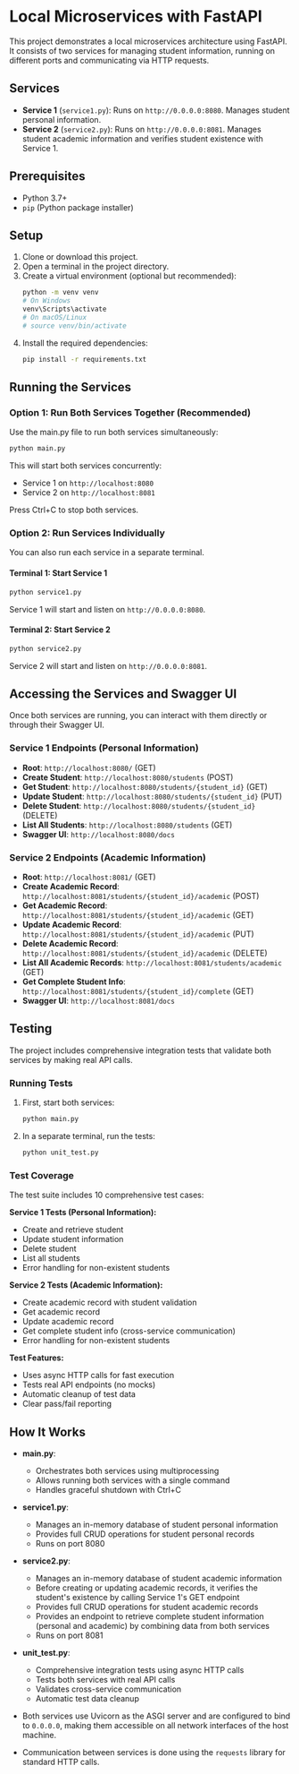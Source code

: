 # Local Microservices with FastAPI

This project demonstrates a local microservices architecture using FastAPI. It consists of two services for managing student information, running on different ports and communicating via HTTP requests.

## Services

- **Service 1** (`service1.py`): Runs on `http://0.0.0.0:8080`. Manages student personal information.
- **Service 2** (`service2.py`): Runs on `http://0.0.0.0:8081`. Manages student academic information and verifies student existence with Service 1.

## Prerequisites

- Python 3.7+
- `pip` (Python package installer)

## Setup

1.  Clone or download this project.
2.  Open a terminal in the project directory.
3.  Create a virtual environment (optional but recommended):
    ```bash
    python -m venv venv
    # On Windows
    venv\Scripts\activate
    # On macOS/Linux
    # source venv/bin/activate
    ```
4.  Install the required dependencies:
    ```bash
    pip install -r requirements.txt
    ```

## Running the Services

### Option 1: Run Both Services Together (Recommended)
Use the main.py file to run both services simultaneously:
```bash
python main.py
```
This will start both services concurrently:
- Service 1 on `http://localhost:8080`
- Service 2 on `http://localhost:8081`

Press Ctrl+C to stop both services.

### Option 2: Run Services Individually
You can also run each service in a separate terminal.

#### Terminal 1: Start Service 1
```bash
python service1.py
```
Service 1 will start and listen on `http://0.0.0.0:8080`.

#### Terminal 2: Start Service 2
```bash
python service2.py
```
Service 2 will start and listen on `http://0.0.0.0:8081`.

## Accessing the Services and Swagger UI

Once both services are running, you can interact with them directly or through their Swagger UI.

### Service 1 Endpoints (Personal Information)

- **Root**: `http://localhost:8080/` (GET)
- **Create Student**: `http://localhost:8080/students` (POST)
- **Get Student**: `http://localhost:8080/students/{student_id}` (GET)
- **Update Student**: `http://localhost:8080/students/{student_id}` (PUT)
- **Delete Student**: `http://localhost:8080/students/{student_id}` (DELETE)
- **List All Students**: `http://localhost:8080/students` (GET)
- **Swagger UI**: `http://localhost:8080/docs`

### Service 2 Endpoints (Academic Information)

- **Root**: `http://localhost:8081/` (GET)
- **Create Academic Record**: `http://localhost:8081/students/{student_id}/academic` (POST)
- **Get Academic Record**: `http://localhost:8081/students/{student_id}/academic` (GET)
- **Update Academic Record**: `http://localhost:8081/students/{student_id}/academic` (PUT)
- **Delete Academic Record**: `http://localhost:8081/students/{student_id}/academic` (DELETE)
- **List All Academic Records**: `http://localhost:8081/students/academic` (GET)
- **Get Complete Student Info**: `http://localhost:8081/students/{student_id}/complete` (GET)
- **Swagger UI**: `http://localhost:8081/docs`

## Testing

The project includes comprehensive integration tests that validate both services by making real API calls.

### Running Tests
1. First, start both services:
   ```bash
   python main.py
   ```

2. In a separate terminal, run the tests:
   ```bash
   python unit_test.py
   ```

### Test Coverage
The test suite includes 10 comprehensive test cases:

**Service 1 Tests (Personal Information):**
- Create and retrieve student
- Update student information
- Delete student
- List all students
- Error handling for non-existent students

**Service 2 Tests (Academic Information):**
- Create academic record with student validation
- Get academic record
- Update academic record
- Get complete student info (cross-service communication)
- Error handling for non-existent students

**Test Features:**
- Uses async HTTP calls for fast execution
- Tests real API endpoints (no mocks)
- Automatic cleanup of test data
- Clear pass/fail reporting

## How It Works

- **main.py**: 
  - Orchestrates both services using multiprocessing
  - Allows running both services with a single command
  - Handles graceful shutdown with Ctrl+C

- **service1.py**:
  - Manages an in-memory database of student personal information
  - Provides full CRUD operations for student personal records
  - Runs on port 8080

- **service2.py**:
  - Manages an in-memory database of student academic information
  - Before creating or updating academic records, it verifies the student's existence by calling Service 1's GET endpoint
  - Provides full CRUD operations for student academic records
  - Provides an endpoint to retrieve complete student information (personal and academic) by combining data from both services
  - Runs on port 8081

- **unit_test.py**:
  - Comprehensive integration tests using async HTTP calls
  - Tests both services with real API calls
  - Validates cross-service communication
  - Automatic test data cleanup

- Both services use Uvicorn as the ASGI server and are configured to bind to `0.0.0.0`, making them accessible on all network interfaces of the host machine.
- Communication between services is done using the `requests` library for standard HTTP calls.